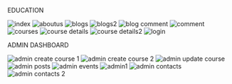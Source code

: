 EDUCATION



![index](https://user-images.githubusercontent.com/111653544/219664603-fb462c04-ecce-4174-9e3a-511fe5032d03.PNG)
![aboutus](https://user-images.githubusercontent.com/111653544/219671654-332c46b7-5163-4bd2-a4be-3de51c101514.PNG)
![blogs](https://user-images.githubusercontent.com/111653544/219671705-6d5906f3-4246-476c-8bff-9f62ee610665.PNG)
![blogs2](https://user-images.githubusercontent.com/111653544/219671716-83824186-7371-4583-8945-761e24372fa1.PNG)
![blog comment](https://user-images.githubusercontent.com/111653544/220863924-7ab5d079-64c0-4296-b1b0-14ab6ff2f186.PNG)
![comment](https://user-images.githubusercontent.com/111653544/219675470-0a34d354-57e0-467f-aa48-49e00b681c2e.PNG)
![courses](https://user-images.githubusercontent.com/111653544/219671729-3487f352-e0f1-489f-bb09-b7f95060816b.PNG)
![course details](https://user-images.githubusercontent.com/111653544/220863974-b753d9de-4190-44a3-84c6-f0d0c2679ad4.PNG)
![course details2](https://user-images.githubusercontent.com/111653544/220863978-228d985b-c2b2-419a-b934-6af36f88f329.PNG)
![login](https://user-images.githubusercontent.com/111653544/219673979-3a09c620-b7f2-4dfc-9e69-7001a420f548.PNG)




ADMIN DASHBOARD


![admin create course 1](https://user-images.githubusercontent.com/111653544/219674087-ebd6660e-0603-4929-9a34-347a0dbf84d6.PNG)
![admin create course 2](https://user-images.githubusercontent.com/111653544/219674116-4cbb152b-edf7-47dd-9baa-bdceaad22f1e.PNG)
![admin update course](https://user-images.githubusercontent.com/111653544/219674282-cf512e84-d1d7-4991-b093-d9cb43d0491a.PNG)
![admin posts](https://user-images.githubusercontent.com/111653544/219674166-447b8fbf-91b5-4677-ba1c-8bef8ed15e7f.PNG)
![admin events](https://user-images.githubusercontent.com/111653544/219674185-342ce2e9-7ce1-4b66-8625-b4cb02b18e0e.PNG)
![admin1](https://user-images.githubusercontent.com/111653544/219674340-d9a0faf4-11dd-468d-b61f-33f17826b3cf.PNG)
![admin contacts](https://user-images.githubusercontent.com/111653544/219674613-5c59930b-b941-44fb-927c-2f0225b5f0b1.PNG)
![admin contacts 2](https://user-images.githubusercontent.com/111653544/219674624-f44c050d-c312-4c32-9633-4ed1ea7ffed1.PNG)


